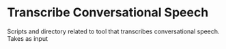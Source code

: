 # Transcribe Conversational Speech

Scripts and directory related to tool that transcribes conversational speech.  Takes as input
